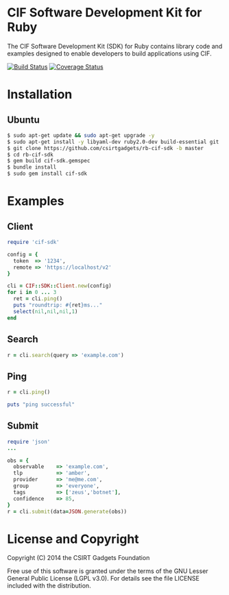 # CIF Software Development Kit for Ruby

The CIF Software Development Kit (SDK) for Ruby contains library code and examples designed to enable developers to build applications using CIF.

[![Build Status](https://travis-ci.org/csirtgadgets/rb-cif-sdk.svg?branch=master)](https://travis-ci.org/csirtgadgets/rb-cif-sdk) [![Coverage Status](https://coveralls.io/repos/csirtgadgets/rb-cif-sdk/badge.png)](https://coveralls.io/r/csirtgadgets/rb-cif-sdk)

# Installation
## Ubuntu
```bash
$ sudo apt-get update && sudo apt-get upgrade -y
$ sudo apt-get install -y libyaml-dev ruby2.0-dev build-essential git
$ git clone https://github.com/csirtgadgets/rb-cif-sdk -b master
$ cd rb-cif-sdk
$ gem build cif-sdk.gemspec
$ bundle install
$ sudo gem install cif-sdk
```

# Examples
## Client
```ruby
require 'cif-sdk'

config = {
  token  => '1234',
  remote => 'https://localhost/v2'
}

cli = CIF::SDK::Client.new(config)
for i in 0 ... 3
  ret = cli.ping()
  puts "roundtrip: #{ret}ms..."
  select(nil,nil,nil,1)
end
```
## Search
```ruby
r = cli.search(query => 'example.com')
```

## Ping
```ruby
r = cli.ping()

puts "ping successful"
```
## Submit
```ruby
require 'json'
...

obs = {
  observable 	=> 'example.com',
  tlp        	=> 'amber',
  provider   	=> 'me@me.com',
  group      	=> 'everyone',
  tags			=> ['zeus','botnet'],
  confidence	=> 85,
}
r = cli.submit(data=JSON.generate(obs))
```

# License and Copyright
Copyright (C) 2014 the CSIRT Gadgets Foundation

Free use of this software is granted under the terms of the GNU Lesser General Public License (LGPL v3.0). For details see the file LICENSE included with the distribution.
